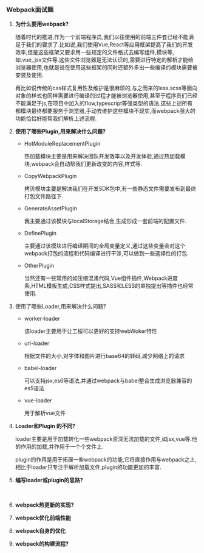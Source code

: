 ### Webpack面试题

1. **为什么要用webpack?**

   随着时代的推进,作为一个前端程序员,我们以往使用的前端三件套已经不能满足于我们的要求了.比如说,我们使用Vue,React等应用框架提高了我们的开发效率,但是这些框架又要求用一些规定的文件格式去编写组件,模块等,如.vue,.jsx文件等.这些文件浏览器是无法认识的,需要进行特定的解析才能给浏览器使用,也就是说在使用这些框架的同时还额外多出一些编译的模块需要被安装及使用.

   再比如说传统的css样式复用性及维护是很麻烦的,与之而来的less,scss等面向对象的样式也同样需要进行编译的过程才能被浏览器使用,甚至于程序员们已经不能满足于js,在项目中加入的flow,typescript等强类型的语法.这些上述所有都模块最终都要服务于浏览器,手动去维护这些模块不现实,而webpack强大的功能恰恰好能帮我们解析上述流程.

2. **使用了哪些Plugin,用来解决什么问题?**

   - HotModuleReplacementPlugin

     热加载模块主要是用来解决团队开发效率以及开发体验,通过热加载模块,webpack会自动帮我们更新改变的内容,样式等.

   - CopyWebpackPlugin

     拷贝模块主要是解决我们在开发SDK包中,有一些静态文件需要发布到最终打包文件路径下.

   - GenerateAssetPlugin

     我主要通过该模块与localStorage结合,生成形成一套前端的配置文件.

   - DefinePlugin

     主要通过该模块进行编译期间的全局变量定义,通过这些变量会对这个webpack打包的流程和代码编译进行干涉,可以做到一些选择性的打包.

   - OtherPlugin

     当然还有一些常用的如压缩混淆代码,Vue组件插件,Webpack进度条,HTML模板生成,CSS样式提出,SASS和LESS的单独提出等插件也经常使用.

3. 使用了哪些Loader,用来解决什么问题?

   - worker-loader

     该loader主要用于让工程可以更好的支持webWoker特性

   - url-loader

     根据文件的大小,对字体和图片进行base64的转码,减少网络上的请求

   - babel-loader

     可以支持jsx,es6等语法,并通过webpack与babel整合生成浏览器兼容的es5语法

   - vue-loader

     用于解析vue文件

4. **Loader和Plugin 的不同?**

   loader主要是用于加载转化一些webpack资深无法加载的文件,如jsx,vue等.他的作用的加载,并作用于一个个文件上.

   plugin的作用是用于拓展一些webpack的功能,它将直接作用与webpack之上,相比于loader只专注于解析加载文件,plugin的功能更加的丰富.

5. **编写loader或plugin的思路?**

   ​

6. **webpack热更新的实现?**

7. **webpack优化前端性能**

8. **webpack自身的优化**

9. **webpack的构建流程?**

